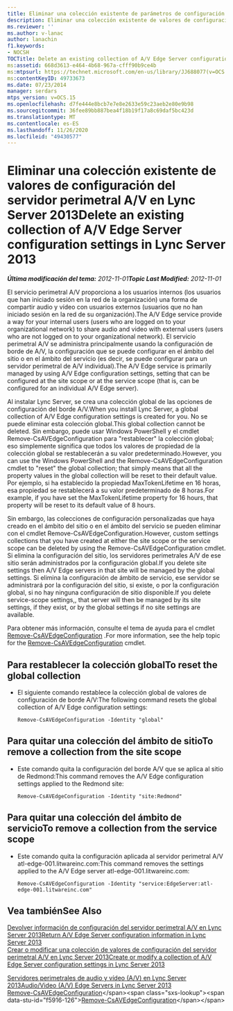```yaml
---
title: Eliminar una colección existente de parámetros de configuración del servidor perimetral A/V
description: Eliminar una colección existente de valores de configuración del servidor perimetral A/V.
ms.reviewer: ''
ms.author: v-lanac
author: lanachin
f1.keywords:
- NOCSH
TOCTitle: Delete an existing collection of A/V Edge Server configuration settings
ms:assetid: 668d3613-e464-4b68-967a-cfff90b9ce4b
ms:mtpsurl: https://technet.microsoft.com/en-us/library/JJ688077(v=OCS.15)
ms:contentKeyID: 49733673
ms.date: 07/23/2014
manager: serdars
mtps_version: v=OCS.15
ms.openlocfilehash: d7fe444e8bcb7e7e8e2633e59c23aeb2e80e9b98
ms.sourcegitcommit: 36fee89bb887bea4f18b19f17a8c69daf5bc423d
ms.translationtype: MT
ms.contentlocale: es-ES
ms.lasthandoff: 11/26/2020
ms.locfileid: "49430577"
---
```

# <a name="delete-an-existing-collection-of-av-edge-server-configuration-settings-in-lync-server-2013"></a><span data-ttu-id="f5916-103">Eliminar una colección existente de valores de configuración del servidor perimetral A/V en Lync Server 2013</span><span class="sxs-lookup"><span data-stu-id="f5916-103">Delete an existing collection of A/V Edge Server configuration settings in Lync Server 2013</span></span>

<div data-xmlns="http://www.w3.org/1999/xhtml">

<div class="topic" data-xmlns="http://www.w3.org/1999/xhtml" data-msxsl="urn:schemas-microsoft-com:xslt" data-cs="https://msdn.microsoft.com/">

<div data-asp="https://msdn2.microsoft.com/asp">



</div>

<div id="mainSection">

<div id="mainBody"><span data-ttu-id="f5916-104">

<span> </span></span><span class="sxs-lookup"><span data-stu-id="f5916-104">

<span> </span></span></span>

<span data-ttu-id="f5916-105">_**Última modificación del tema:** 2012-11-01_</span><span class="sxs-lookup"><span data-stu-id="f5916-105">_**Topic Last Modified:** 2012-11-01_</span></span>

<span data-ttu-id="f5916-106">El servicio perimetral A/V proporciona a los usuarios internos (los usuarios que han iniciado sesión en la red de la organización) una forma de compartir audio y vídeo con usuarios externos (usuarios que no han iniciado sesión en la red de su organización).</span><span class="sxs-lookup"><span data-stu-id="f5916-106">The A/V Edge service provide a way for your internal users (users who are logged on to your organizational network) to share audio and video with external users (users who are not logged on to your organizational network).</span></span> <span data-ttu-id="f5916-107">El servicio perimetral A/V se administra principalmente usando la configuración de borde de A/V, la configuración que se puede configurar en el ámbito del sitio o en el ámbito del servicio (es decir, se puede configurar para un servidor perimetral de A/V individual).</span><span class="sxs-lookup"><span data-stu-id="f5916-107">The A/V Edge service is primarily managed by using A/V Edge configuration settings, setting that can be configured at the site scope or at the service scope (that is, can be configured for an individual A/V Edge server).</span></span>

<span data-ttu-id="f5916-108">Al instalar Lync Server, se crea una colección global de las opciones de configuración del borde A/V.</span><span class="sxs-lookup"><span data-stu-id="f5916-108">When you install Lync Server, a global collection of A/V Edge configuration settings is created for you.</span></span> <span data-ttu-id="f5916-109">No se puede eliminar esta colección global.</span><span class="sxs-lookup"><span data-stu-id="f5916-109">This global collection cannot be deleted.</span></span> <span data-ttu-id="f5916-110">Sin embargo, puede usar Windows PowerShell y el cmdlet Remove-CsAVEdgeConfiguration para "restablecer" la colección global; eso simplemente significa que todos los valores de propiedad de la colección global se restablecerán a su valor predeterminado.</span><span class="sxs-lookup"><span data-stu-id="f5916-110">However, you can use the Windows PowerShell and the Remove-CsAVEdgeConfiguration cmdlet to "reset" the global collection; that simply means that all the property values in the global collection will be reset to their default value.</span></span> <span data-ttu-id="f5916-111">Por ejemplo, si ha establecido la propiedad MaxTokenLifetime en 16 horas, esa propiedad se restablecerá a su valor predeterminado de 8 horas.</span><span class="sxs-lookup"><span data-stu-id="f5916-111">For example, if you have set the MaxTokenLifetime property for 16 hours, that property will be reset to its default value of 8 hours.</span></span>

<span data-ttu-id="f5916-112">Sin embargo, las colecciones de configuración personalizadas que haya creado en el ámbito del sitio o en el ámbito del servicio se pueden eliminar con el cmdlet Remove-CsAVEdgeConfiguration.</span><span class="sxs-lookup"><span data-stu-id="f5916-112">However, custom settings collections that you have created at either the site scope or the service scope can be deleted by using the Remove-CsAVEdgeConfiguration cmdlet.</span></span> <span data-ttu-id="f5916-113">Si elimina la configuración del sitio, los servidores perimetrales A/V de ese sitio serán administrados por la configuración global.</span><span class="sxs-lookup"><span data-stu-id="f5916-113">If you delete site settings then A/V Edge servers in that site will be managed by the global settings.</span></span> <span data-ttu-id="f5916-114">Si elimina la configuración de ámbito de servicio, ese servidor se administrará por la configuración del sitio, si existe, o por la configuración global, si no hay ninguna configuración de sitio disponible.</span><span class="sxs-lookup"><span data-stu-id="f5916-114">If you delete service-scope settings,, that server will then be managed by its site settings, if they exist, or by the global settings if no site settings are available.</span></span>

<span data-ttu-id="f5916-115">Para obtener más información, consulte el tema de ayuda para el cmdlet [Remove-CsAVEdgeConfiguration](https://technet.microsoft.com/library/Gg398786(v=OCS.15)) .</span><span class="sxs-lookup"><span data-stu-id="f5916-115">For more information, see the help topic for the [Remove-CsAVEdgeConfiguration](https://technet.microsoft.com/library/Gg398786(v=OCS.15)) cmdlet.</span></span>

<div>

## <a name="to-reset-the-global-collection"></a><span data-ttu-id="f5916-116">Para restablecer la colección global</span><span class="sxs-lookup"><span data-stu-id="f5916-116">To reset the global collection</span></span>

  - <span data-ttu-id="f5916-117">El siguiente comando restablece la colección global de valores de configuración de borde A/V:</span><span class="sxs-lookup"><span data-stu-id="f5916-117">The following command resets the global collection of A/V Edge configuration settings:</span></span>
    
        Remove-CsAVEdgeConfiguration -Identity "global"

</div>

<div>

## <a name="to-remove-a-collection-from-the-site-scope"></a><span data-ttu-id="f5916-118">Para quitar una colección del ámbito de sitio</span><span class="sxs-lookup"><span data-stu-id="f5916-118">To remove a collection from the site scope</span></span>

  - <span data-ttu-id="f5916-119">Este comando quita la configuración del borde A/V que se aplica al sitio de Redmond:</span><span class="sxs-lookup"><span data-stu-id="f5916-119">This command removes the A/V Edge configuration settings applied to the Redmond site:</span></span>
    
        Remove-CsAVEdgeConfiguration -Identity "site:Redmond"

</div>

<div>

## <a name="to-remove-a-collection-from-the-service-scope"></a><span data-ttu-id="f5916-120">Para quitar una colección del ámbito de servicio</span><span class="sxs-lookup"><span data-stu-id="f5916-120">To remove a collection from the service scope</span></span>

  - <span data-ttu-id="f5916-121">Este comando quita la configuración aplicada al servidor perimetral A/V atl-edge-001.litwareinc.com:</span><span class="sxs-lookup"><span data-stu-id="f5916-121">This command removes the settings applied to the A/V Edge server atl-edge-001.litwareinc.com:</span></span>
    
        Remove-CsAVEdgeConfiguration -Identity "service:EdgeServer:atl-edge-001.litwareinc.com"

</div>

<div>

## <a name="see-also"></a><span data-ttu-id="f5916-122">Vea también</span><span class="sxs-lookup"><span data-stu-id="f5916-122">See Also</span></span>


[<span data-ttu-id="f5916-123">Devolver información de configuración del servidor perimetral A/V en Lync Server 2013</span><span class="sxs-lookup"><span data-stu-id="f5916-123">Return A/V Edge Server configuration information in Lync Server 2013</span></span>](lync-server-2013-return-a-v-edge-server-configuration-information.md)  
[<span data-ttu-id="f5916-124">Crear o modificar una colección de valores de configuración del servidor perimetral A/V en Lync Server 2013</span><span class="sxs-lookup"><span data-stu-id="f5916-124">Create or modify a collection of A/V Edge Server configuration settings in Lync Server 2013</span></span>](lync-server-2013-create-or-modify-a-collection-of-a-v-edge-server-configuration-settings.md)  


[<span data-ttu-id="f5916-125">Servidores perimetrales de audio y vídeo (A/V) en Lync Server 2013</span><span class="sxs-lookup"><span data-stu-id="f5916-125">Audio/Video (A/V) Edge Servers in Lync Server 2013</span></span>](lync-server-2013-audio-video-a-v-edge-servers.md)  
<span data-ttu-id="f5916-126">[Remove-CsAVEdgeConfiguration](https://technet.microsoft.com/library/Gg398786(v=OCS.15))</span><span class="sxs-lookup"><span data-stu-id="f5916-126">[Remove-CsAVEdgeConfiguration](https://technet.microsoft.com/library/Gg398786(v=OCS.15))</span></span>  
  

<span data-ttu-id="f5916-127"></div>

</div>

<span> </span>

</div>

</div>

</span><span class="sxs-lookup"><span data-stu-id="f5916-127"></div>

</div>

<span> </span>

</div>

</div>

</span></span></div>

